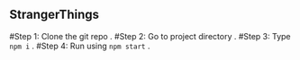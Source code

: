 ## StrangerThings

#Step 1: Clone the git repo . 
#Step 2: Go to project directory . 
#Step 3: Type `npm i` . 
#Step 4: Run using `npm start` . 
